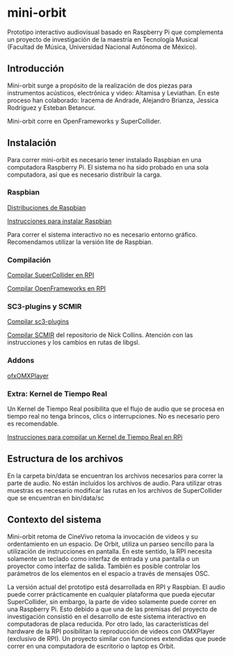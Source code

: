 # mini-orbit

Prototipo interactivo audiovisual basado en Raspberry Pi que complementa un proyecto de investigación de la maestría en Tecnología Musical (Facultad de Música, Universidad Nacional Autónoma de México).

## Introducción

Mini-orbit surge a propósito de la realización de dos piezas para instrumentos acústicos, electrónica y video: Altamisa y Leviathan. En este proceso han colaborado: Iracema de Andrade, Alejandro Brianza, Jessica Rodríguez y Esteban Betancur.

Mini-orbit corre en OpenFrameworks y SuperCollider.

## Instalación

Para correr mini-orbit es necesario tener instalado Raspbian en una computadora Raspberry Pi. El sistema no ha sido probado en una sola computadora, así que es necesario distribuir la carga.

### Raspbian

[Distribuciones de Raspbian](https://www.raspberrypi.org/downloads/raspbian/)

[Instrucciones para instalar Raspbian](https://www.raspberrypi.org/documentation/installation/installing-images/README.md)

Para correr el sistema interactivo no es necesario entorno gráfico. Recomendamos utilizar la versión lite de Raspbian. 

### Compilación

[Compilar SuperCollider en RPI](https://supercollider.github.io/development/building-raspberrypi)

[Compilar OpenFrameworks en RPI](https://openframeworks.cc/setup/raspberrypi/raspberry-pi-getting-started/)

### SC3-plugins y SCMIR

[Compilar sc3-plugins](https://supercollider.github.io/development/building-raspberrypi#sc3-plugins)

[Compilar SCMIR](https://composerprogrammer.com/code/SCMIR.zip) del repositorio de Nick Collins. Atención con las instrucciones y los cambios en rutas de libgsl.

### Addons 

[ofxOMXPlayer](https://github.com/jvcleave/ofxOMXPlayer)

### Extra: Kernel de Tiempo Real

Un Kernel de Tiempo Real posibilita que el flujo de audio que se procesa en tiempo real no tenga brincos, clics o interrupciones. No es necesario pero es recomendable.

[Instrucciones para compilar un Kernel de Tiempo Real en RPi](https://lemariva.com/blog/2018/07/raspberry-pi-preempt-rt-patching-tutorial-for-kernel-4-14-y)

## Estructura de los archivos

En la carpeta bin/data se encuentran los archivos necesarios para correr la parte de audio. No están incluídos los archivos de audio. Para utilizar otras muestras es necesario modificar las rutas en los archivos de SuperCollider que se encuentran en bin/data/sc

## Contexto del sistema

Mini-orbit retoma de CineVivo retoma la invocación de videos y su ordentamiento en un espacio.
De Orbit, utiliza un parseo sencillo para la utilización de instrucciones en pantalla. En este sentido, la RPI necesita solamente un teclado como interfaz de entrada y una pantalla o un proyector como interfaz de salida. También es posible controlar los parámetros de los elementos en el espacio a través de mensajes OSC. 

La versión actual del prototipo está desarrollada en RPI y Raspbian. El audio puede correr prácticamente en cualquier plataforma que pueda ejecutar SuperCollider, sin embargo, la parte de video solamente puede correr en una Raspberry Pi. Esto debido a que una de las premisas del proyecto de investigación consistió en el desarrollo de este sistema interactivo en computadoras de placa reducida. Por otro lado, las características del hardware de la RPI posibilitan la reproducción de videos con OMXPlayer (exclusivo de RPI). Un proyecto similar con funciones extendidas que puede correr en una computadora de escritorio o laptop es Orbit.
